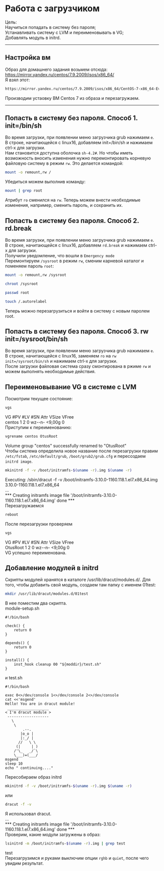 # Работа с загрузчиком
Цель:<br>
Научиться попадать в систему без пароля;<br>
Устанавливать систему с LVM и переименовывать в VG;<br>
Добавлять модуль в initrd.<br>

---
## Настройка вм
Образ для домашнего задания возьмем отсюда: 
https://mirror.yandex.ru/centos/7.9.2009/isos/x86_64/
<br>
Я взял этот:
```sh
https://mirror.yandex.ru/centos/7.9.2009/isos/x86_64/CentOS-7-x86_64-Everything-2207-02.iso
```
Производим устаовку ВМ Centos 7 из образа и перезагружаем.

---
## Попасть в систему без пароля. Способ 1. init=/bin/sh
Во время загрузки, при появлении меню загрузчика grub нажимаем `e`.<br>
В строке, начитающейся с linux16, добавляем init=/bin/sh и нажимаем сtrl-x для загрузки.<br>
Нам становится доступна оболочка `sh-4.2#`. Но чтобы иметь возможность вносить изменения нужно перемонтировать корневую файловую систему в режим `rw`. Это делается командой:
```sh
mount -o remount,rw /
```
Убедиться можем выполнив команду:
```sh
mount | grep root
```
Атрибут `ro` сменился на `rw`. Теперь можем внести необходимые изменения, например, сменить пароль, и сохранить их.<br>

## Попасть в систему без пароля. Способ 2. rd.break
Во время загрузки, при появлении меню загрузчика grub нажимаем `e`.<br>
В строке, начитающейся с linux16, добавляем `rd.break` и нажимаем сtrl-x для загрузки.<br>
Получили уведомление, что вошли в `Emergency mode`<br>
Перемонтируем `/sysroot` в режим `rw`, сменим карневой каталог и поменяем пароль `root`:
```sh
mount -o remount,rw /sysroot
```
```sh
chroot /sysroot
```
```sh
passwd root
```
```sh
touch /.autorelabel
```
Теперь можно перезагрузиться и войти в систему с новым паролем root.

## Попасть в систему без пароля. Способ 3. rw init=/sysroot/bin/sh
Во время загрузки, при появлении меню загрузчика grub нажимаем `e`.<br>
В строке, начитающейся с linux16, заменяем `ro` на `rw init=/sysroot/bin/sh` и нажимаем сtrl-x для загрузки.<br>
После загрузки файловая система сразу смонтирована в ржиме `rw` и можем выполнять необходимые действия. 

## Переименовывание VG в системе с LVM
Посмотрим текущее состояние:
```sh
vgs
```
  VG     #PV #LV #SN Attr   VSize  VFree<br>
  centos   1   2   0 wz--n- <9,00g    0 <br>
Приступим к переименованию:
```sh
vgrename centos OtusRoot
```
  Volume group "centos" successfully renamed to "OtusRoot"<br>
Чтобы система определила новое название после перезагрузки правим `/etc/fstab`, `/etc/default/grub`, `/boot/grub2/grub.cfg` и пересоздаем `initrd image`.
```sh
mkinitrd -f -v /boot/initramfs-$(uname -r).img $(uname -r)
```
Executing: /sbin/dracut -f -v /boot/initramfs-3.10.0-1160.118.1.el7.x86_64.img 3.10.0-1160.118.1.el7.x86_64<br>
...<br>
*** Creating initramfs image file '/boot/initramfs-3.10.0-1160.118.1.el7.x86_64.img' done ***<br>
Перезагружаемся
```sh
reboot
```
После перезагрузки проверяем
```sh
vgs
```
  VG       #PV #LV #SN Attr   VSize  VFree<br>
  OtusRoot   1   2   0 wz--n- <9,00g    0 <br>
VG успешно переименована.

## Добавление модулей в initrd
Скрипты модулей хранятся в каталоге /usr/lib/dracut/modules.d/. Для того, чтобы добавить свой модуль, создаем там папку с именем 01test:
```sh
mkdir /usr/lib/dracut/modules.d/01test
```
В нее поместим два скрипта.<br>
module-setup.sh
```
#!/bin/bash

check() {
    return 0
}

depends() {
    return 0
}

install() {
    inst_hook cleanup 00 "${moddir}/test.sh"
}
```
и test.sh
```
#!/bin/bash

exec 0<>/dev/console 1<>/dev/console 2<>/dev/console
cat <<'msgend'
Hello! You are in dracut module!
 ___________________
< I'm dracut module >
 -------------------
   \
    \
        .--.
       |o_o |
       |:_/ |
      //   \ \
     (|     | )
    /'\_   _/`\
    \___)=(___/
msgend
sleep 10
echo " continuing...."
```
Пересобираем образ initrd
```sh
mkinitrd -f -v /boot/initramfs-$(uname -r).img $(uname -r)
```
или
```sh
dracut -f -v
```
Я использовал dracut.<br>
...<br>
*** Creating initramfs image file '/boot/initramfs-3.10.0-1160.118.1.el7.x86_64.img' done ***<br>
Проверим, какие модули загружены в образ:
```sh
lsinitrd -m /boot/initramfs-$(uname -r).img | grep test
```
test<br>
Перезагрузимся и руками выключим опции `rghb` и `quiet`, после чего увидим результат.


  








